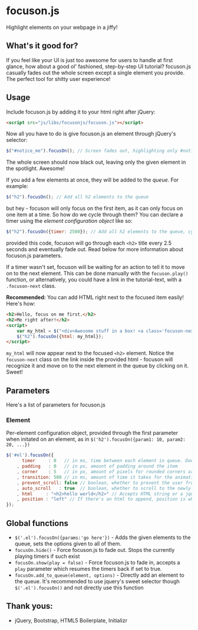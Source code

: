 # focuson.js
Highlight elements on your webpage in a jiffy!

## What's it good for?
If you feel like your UI is just too awesome for users to handle at first glance, how about a good ol' fashioned, step-by-step UI tutorial? focuson.js casually fades out the whole screen except a single element you provide. The perfect tool for shitty user experience!

## Usage

Include focuson.js by adding it to your html right after jQuery:

```html
<script src="js/libs/focusonjs/focuson.js"></script>
```

Now all you have to do is give focuson.js an element through jQuery's selector:

```javascript
$("#notice_me").focusOn(); // Screen fades out, highlighting only #notice_me element
```

The whole screen should now black out, leaving only the given element in the spotlight. Awesome! 


If you add a few elements at once, they will be added to the *queue*. For example:

```javascript
$("h2").focusOn(); // Add all h2 elements to the queue
```

but hey - focuson will only focus on the first item, as it can only focus on one item at a time. So how do we cycle through them? You can declare a timer using the *element configuration object* like so:

```javascript
$("h2").focusOn({timer: 2500}); // Add all h2 elements to the queue, cycle through them every 2.5 seconds
```

provided this code, focuson will go through each `<h2>` title every 2.5 seconds and eventually fade out. Read below for more information about focuson.js parameters.


If a timer wasn't set, focuson will be waiting for an action to tell it to move on to the next element. This can be done manually with the `focuson.play()` function, or alternatively, you could have a link in the tutorial-text, with a `.focuson-next` class. 

**Recommended:** You can add HTML right next to the focused item easily! Here's how:

```html
<h2>Hello, focus on me first.</h2>
<h2>Me right after!</h2>
<script>
	var my_html = $("<div>Awesome stuff in a box! <a class='focuson-next' href='#'>Next!</a></div>")
	$("h2").focusOn({html: my_html});
</script>
```

`my_html` will now appear next to the focused `<h2>` element. Notice the `focuson-next` class on the link inside the provided html - focuson will recognize it and move on to the next element in the queue by clicking on it. Sweet!

## Parameters

Here's a list of parameters for focuson.js

### Element 
Per-element configuration object, provided through the first parameter when initated on an element, as in `$('h2').focusOn({param1: 10, param2: 20, ...})`

```javascript
$('#el').focusOn({
	  timer     : 0   // in ms, time between each element in queue. Does not autoplay if 0.
	, padding   : 0   // in px, amount of padding around the item
	, corner    : 5   // in px, amount of pixels for rounded corners around the element. Not supported in IE and Opera.
	, transition: 500 // in ms, amount of time it takes for the animation to go from the previous element to this one
	, prevent_scroll: false // boolean, whether to prevent the user from scrolling the page or not
	, auto_scroll   : true  // boolean, whether to scroll to the newly focused element if it's out of the user's screen.
	, html     : "<h2>hello world</h2>" // Accepts HTML string or a jquery object. Appends it next to the focused element. Good for extra information about the focused object like tooltips. 
	, position : "left" // If there's an html to append, position is where to place it. Accepts 'left', 'right', 'top' and 'bottom' - relative to the focused element.
});
```

## Global functions

* `$('.el').focusOn({params:'go here'})` - Adds the given elements to the queue, sets the options given to all of them.
* `focusOn.hide()` - Force focuson.js to fade out. Stops the currently playing timers if such exist
* `focusOn.show(play = false)` - Force focuson.js to fade in, accepts a `play` parameter which resumes the timers back if set to true.
* `focusOn.add_to_queue(element, options)` - Directly add an element to the queue. It's recommended to use jquery's sweet selector though `$('.el').focusOn()` and not directly use this function 

## Thank yous:
* jQuery, Bootstrap, HTML5 Boilerplate, Initializr